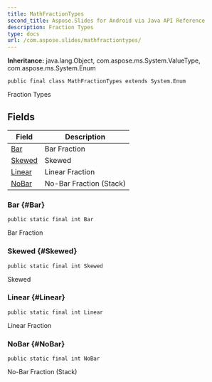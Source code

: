 ```yaml
---
title: MathFractionTypes
second_title: Aspose.Slides for Android via Java API Reference
description: Fraction Types
type: docs
url: /com.aspose.slides/mathfractiontypes/
---
```

**Inheritance:**
java.lang.Object, com.aspose.ms.System.ValueType, com.aspose.ms.System.Enum
```
public final class MathFractionTypes extends System.Enum
```

Fraction Types
## Fields

| Field | Description |
| --- | --- |
| [Bar](#Bar) | Bar Fraction |
| [Skewed](#Skewed) | Skewed |
| [Linear](#Linear) | Linear Fraction |
| [NoBar](#NoBar) | No-Bar Fraction (Stack) |
### Bar {#Bar}
```
public static final int Bar
```


Bar Fraction

### Skewed {#Skewed}
```
public static final int Skewed
```


Skewed

### Linear {#Linear}
```
public static final int Linear
```


Linear Fraction

### NoBar {#NoBar}
```
public static final int NoBar
```


No-Bar Fraction (Stack)

